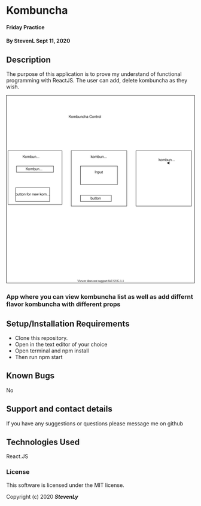  # Kombuncha

#### Friday Practice 

#### By StevenL Sept  11, 2020

## Description
The purpose of this application is to prove my understand of functional programming with ReactJS.
The user can add, delete kombuncha as they wish.

![picture](kombuncha.svg)

### App where you can view kombuncha list as well as add differnt flavor kombuncha with different props

## Setup/Installation Requirements

* Clone this repository.
* Open in the text editor of your choice
* Open terminal and npm install
* Then run npm start





## Known Bugs

No

## Support and contact details

If you have any suggestions or questions please message me on github

## Technologies Used

React.JS


### License

This software is licensed under the MIT license.

Copyright (c) 2020 **_StevenLy_**